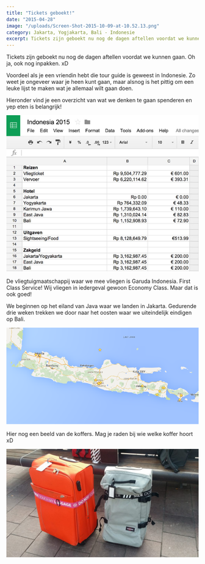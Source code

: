 ```yaml
---
title: "Tickets geboekt!"
date: "2015-04-28"
image: "/uploads/Screen-Shot-2015-10-09-at-10.52.13.png"
category: Jakarta, Yogjakarta, Bali - Indonesie
excerpt: Tickets zijn geboekt nu nog de dagen aftellen voordat we kunnen gaan. Oh ja, ook nog inpakken...
---
```


Tickets zijn geboekt nu nog de dagen aftellen voordat we kunnen gaan. Oh ja, ook nog inpakken. xD

Voordeel als je een vriendin hebt die tour guide is geweest in Indonesie. Zo weet je ongeveer waar je heen kunt gaan, maar alsnog is het pittig om een leuke lijst te maken wat je allemaal wilt gaan doen.

Hieronder vind je een overzicht van wat we denken te gaan spenderen en yep eten is belangrijk!

![budget Indonesia](/uploads/Untitled-1.jpg)

De vliegtuigmaatschappij waar we mee vliegen is Garuda Indonesia. First Class Service! Wij vliegen in iedergeval gewoon Economy Class. Maar dat is ook goed!

We beginnen op het eiland van Java waar we landen in Jakarta. Gedurende drie weken trekken we door naar het oosten waar we uiteindelijk eindigen op Bali.

![Java & Bali Island](/uploads/Screen-Shot-2015-10-09-at-10.52.13.png)

Hier nog een beeld van de koffers. Mag je raden bij wie welke koffer hoort xD

![20151010_120433](/uploads/20151010_120433-1024x576.jpg)
